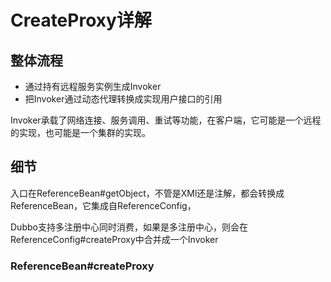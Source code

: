# CreateProxy详解

## 整体流程

- 通过持有远程服务实例生成Invoker
- 把Invoker通过动态代理转换成实现用户接口的引用

Invoker承载了网络连接、服务调用、重试等功能，在客户端，它可能是一个远程的实现，也可能是一个集群的实现。

## 细节

入口在ReferenceBean#getObject，不管是XMl还是注解，都会转换成ReferenceBean，它集成自ReferenceConfig，

Dubbo支持多注册中心同时消费，如果是多注册中心，则会在ReferenceConfig#createProxy中合并成一个Invoker

### ReferenceBean#createProxy
```java

```